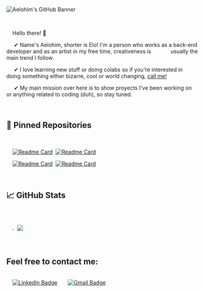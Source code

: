 
<!---
aeloh1m/aeloh1m is a ✨ special ✨ repository because its `README.md` (this file) appears on your GitHub profile.
You can click the Preview link to take a look at your changes.
--->


![Aelohim's GitHub Banner](https://user-images.githubusercontent.com/88952319/178077729-a42db5c3-5b5e-4eed-b9b5-9e05c5441812.png)



<br>

&nbsp;&nbsp;&nbsp; Hello there! 👋

&nbsp;&nbsp;&nbsp;&nbsp;&nbsp;✔ Name's Aelohim, shorter is Elo! I'm a person who works as a back-end developer and as an artist in my free time, creativeness is &nbsp;&nbsp;&nbsp;&nbsp;&nbsp; &nbsp;&nbsp;&nbsp;&nbsp;&nbsp;&nbsp;usually the main trend I follow. <br>

&nbsp;&nbsp;&nbsp;&nbsp;&nbsp;✔ I love learning new stuff or doing colabs so if you're interested in doing something either bizarre, cool or world changing, [call me!](#feel-free-to-contact-me)<br>

&nbsp;&nbsp;&nbsp;&nbsp;&nbsp;✔ My main mission over here is to show proyects I've been working on or anything related to coding (duh), so stay tuned.

<br>

## 📌 Pinned Repositories

<br>

&nbsp;&nbsp;&nbsp;&nbsp;[![Readme Card](https://github-readme-stats.vercel.app/api/pin/?username=aeloh1m&repo=ReactJS-mini-app&text_color=908C3D&title_color=910079&bg_color=1A1B27&border_color=3D1179)](https://github.com/aeloh1m/ReactJS-Counter-App.git)&nbsp;
[![Readme Card](https://github-readme-stats.vercel.app/api/pin/?username=aeloh1m&repo=Trabajo-Pr-ctico-N-1-AySO&text_color=908C3D&title_color=910079&bg_color=1A1B27&border_color=3D1179)](https://github.com/aeloh1m/Trabajo-Pr-ctico-N-1-AySO)

&nbsp;&nbsp;&nbsp;&nbsp;[![Readme Card](https://github-readme-stats.vercel.app/api/pin/?username=aeloh1m&repo=tup-lc2-clima-app&text_color=908C3D&title_color=910079&bg_color=1A1B27&border_color=3D1179)](https://github.com/aeloh1m/tup-lc2-clima-app)&nbsp;
[![Readme Card](https://github-readme-stats.vercel.app/api/pin/?username=aeloh1m&repo=Practica4-tkinter-app&text_color=908C3D&title_color=910079&bg_color=1A1B27&border_color=3D1179)](https://github.com/aeloh1m/Practica4-tkinter-app)

<br>


## &#x1f4c8; GitHub Stats

<br>

&nbsp;&nbsp;&nbsp;&nbsp;<a href="https://github.com/aeloh1m">
  <img align="center" style="margin:0.5rem" src="https://github-readme-stats.vercel.app/api/top-langs/?username=aeloh1m&repo=officeapi&title_color=ffffff&text_color=908C3D&icon_color=7A609E&bg_color=1A1B27&border_color=3D1179" />
</a>
<!--- ![Aelohim's GitHub stats](https://github-readme-stats.vercel.app/api?username=aeloh1m&show_icons=true&theme=radical&text_color=908C3D&title_color=910079&bg_color=1A1B27&border_color=3D1179)
--->
<br>


##  Feel free to contact me:

<br>&nbsp;&nbsp;&nbsp;&nbsp;[![LinkedIn Badge](https://img.shields.io/badge/LinkedIn-Profile-informational?style=for-the-badge&logo=linkedin&logoColor=blue&color=0D76A8)](https://www.linkedin.com/in/aelohim/)&nbsp;&nbsp;&nbsp;
&nbsp;&nbsp;&nbsp;[![Gmail Badge](https://img.shields.io/badge/Gmail-Mail-informational?style=for-the-badge&logo=Gmail&logoColor=red&color=D93025)](mailto:melowgz@gmail.com)
